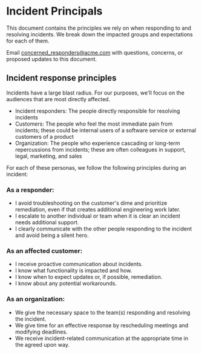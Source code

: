 # Incident Principals

This document contains the principles we rely on when responding to and resolving incidents. We break down the impacted groups and expectations for each of them.

Email [concerned_responders@acme.com](mailto:concerned_responders@acme.com) with questions, concerns, or proposed updates to this document.

## Incident response principles

Incidents have a large blast radius. For our purposes, we'll focus on the audiences that are most directly affected.

* Incident responders: The people directly responsible for resolving incidents
* Customers: The people who feel the most immediate pain from incidents; these could be internal users of a software service or external customers of a product
* Organization: The people who experience cascading or long-term repercussions from incidents; these are often colleagues in support, legal, marketing, and sales

For each of these personas, we follow the following principles during an incident:
### As a responder:

* I avoid troubleshooting on the customer's dime and prioritize remediation, even if that creates additional engineering work later.
* I escalate to another individual or team when it is clear an incident needs additional support.
* I clearly communicate with the other people responding to the incident and avoid being a silent hero.
### As an affected customer:

* I receive proactive communication about incidents.
* I know what functionality is impacted and how.
* I know when to expect updates or, if possible, remediation.
* I know about any potential workarounds.
### As an organization:

* We give the necessary space to the team(s) responding and resolving the incident.
* We give time for an effective response by rescheduling meetings and modifying deadlines.
* We receive incident-related communication at the appropriate time in the agreed upon way.
